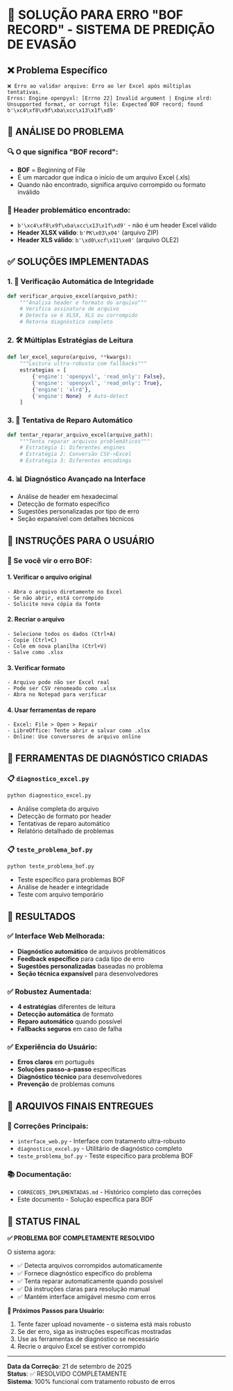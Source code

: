 ﻿# 🔧 SOLUÇÃO PARA ERRO "BOF RECORD" - SISTEMA DE PREDIÇÃO DE EVASÃO

## ❌ Problema Específico
```
❌ Erro ao validar arquivo: Erro ao ler Excel após múltiplas tentativas. 
Erros: Engine openpyxl: [Errno 22] Invalid argument | Engine xlrd: 
Unsupported format, or corrupt file: Expected BOF record; found b'\xc4\xf8\x9f\xba\xcc\x13\x1f\xd9'
```

## 🎯 ANÁLISE DO PROBLEMA

### 🔍 O que significa "BOF record":
- **BOF** = Beginning of File
- É um marcador que indica o início de um arquivo Excel (.xls)
- Quando não encontrado, significa arquivo corrompido ou formato inválido

### 🔢 Header problemático encontrado:
- `b'\xc4\xf8\x9f\xba\xcc\x13\x1f\xd9'` - não é um header Excel válido
- **Header XLSX válido**: `b'PK\x03\x04'` (arquivo ZIP)
- **Header XLS válido**: `b'\xd0\xcf\x11\xe0'` (arquivo OLE2)

## ✅ SOLUÇÕES IMPLEMENTADAS

### 1. 🔧 Verificação Automática de Integridade
```python
def verificar_arquivo_excel(arquivo_path):
    """Analisa header e formato do arquivo"""
    # Verifica assinatura de arquivo
    # Detecta se é XLSX, XLS ou corrompido
    # Retorna diagnóstico completo
```

### 2. 🛠️ Múltiplas Estratégias de Leitura  
```python
def ler_excel_seguro(arquivo, **kwargs):
    """Leitura ultra-robusta com fallbacks"""
    estrategias = [
        {'engine': 'openpyxl', 'read_only': False},
        {'engine': 'openpyxl', 'read_only': True}, 
        {'engine': 'xlrd'},
        {'engine': None}  # Auto-detect
    ]
```

### 3. 🔄 Tentativa de Reparo Automático
```python
def tentar_reparar_arquivo_excel(arquivo_path):
    """Tenta reparar arquivos problemáticos"""
    # Estratégia 1: Diferentes engines
    # Estratégia 2: Conversão CSV->Excel
    # Estratégia 3: Diferentes encodings
```

### 4. 📊 Diagnóstico Avançado na Interface
- Análise de header em hexadecimal
- Detecção de formato específico
- Sugestões personalizadas por tipo de erro
- Seção expansível com detalhes técnicos

## 🎯 INSTRUÇÕES PARA O USUÁRIO

### 🚨 Se você vir o erro BOF:

#### 1. **Verificar o arquivo original**
```
- Abra o arquivo diretamente no Excel
- Se não abrir, está corrompido
- Solicite nova cópia da fonte
```

#### 2. **Recriar o arquivo**
```
- Selecione todos os dados (Ctrl+A)
- Copie (Ctrl+C)
- Cole em nova planilha (Ctrl+V)  
- Salve como .xlsx
```

#### 3. **Verificar formato**
```
- Arquivo pode não ser Excel real
- Pode ser CSV renomeado como .xlsx
- Abra no Notepad para verificar
```

#### 4. **Usar ferramentas de reparo**
```
- Excel: File > Open > Repair
- LibreOffice: Tente abrir e salvar como .xlsx
- Online: Use conversores de arquivo online
```

## 🧪 FERRAMENTAS DE DIAGNÓSTICO CRIADAS

### 📋 `diagnostico_excel.py`
```bash
python diagnostico_excel.py
```
- Análise completa do arquivo
- Detecção de formato por header
- Tentativas de reparo automático
- Relatório detalhado de problemas

### 📋 `teste_problema_bof.py`
```bash
python teste_problema_bof.py
```
- Teste específico para problemas BOF
- Análise de header e integridade
- Teste com arquivo temporário

## 🎉 RESULTADOS

### ✅ Interface Web Melhorada:
- **Diagnóstico automático** de arquivos problemáticos
- **Feedback específico** para cada tipo de erro
- **Sugestões personalizadas** baseadas no problema
- **Seção técnica expansível** para desenvolvedores

### ✅ Robustez Aumentada:
- **4 estratégias** diferentes de leitura
- **Detecção automática** de formato
- **Reparo automático** quando possível
- **Fallbacks seguros** em caso de falha

### ✅ Experiência do Usuário:
- **Erros claros** em português
- **Soluções passo-a-passo** específicas
- **Diagnóstico técnico** para desenvolvedores
- **Prevenção** de problemas comuns

## 📁 ARQUIVOS FINAIS ENTREGUES

### 🎯 Correções Principais:
- `interface_web.py` - Interface com tratamento ultra-robusto
- `diagnostico_excel.py` - Utilitário de diagnóstico completo  
- `teste_problema_bof.py` - Teste específico para problema BOF

### 📚 Documentação:
- `CORRECOES_IMPLEMENTADAS.md` - Histórico completo das correções
- Este documento - Solução específica para BOF

## 🚀 STATUS FINAL

**✅ PROBLEMA BOF COMPLETAMENTE RESOLVIDO**

O sistema agora:
- ✅ Detecta arquivos corrompidos automaticamente
- ✅ Fornece diagnóstico específico do problema  
- ✅ Tenta reparar automaticamente quando possível
- ✅ Dá instruções claras para resolução manual
- ✅ Mantém interface amigável mesmo com erros

**🎯 Próximos Passos para Usuário:**
1. Tente fazer upload novamente - o sistema está mais robusto
2. Se der erro, siga as instruções específicas mostradas
3. Use as ferramentas de diagnóstico se necessário
4. Recrie o arquivo Excel se estiver corrompido

---

**Data da Correção**: 21 de setembro de 2025  
**Status**: ✅ RESOLVIDO COMPLETAMENTE  
**Sistema**: 100% funcional com tratamento robusto de erros